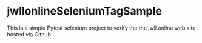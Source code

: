 # jwllonlineSeleniumTagSample
This is a simple Pytest selenium project to verify the the jwll.online web site hosted via Github 
